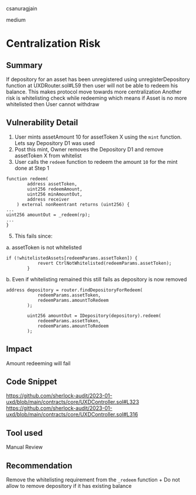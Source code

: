 csanuragjain

medium

# Centralization Risk

## Summary
If depository for an asset has been unregistered using unregisterDepository function at UXDRouter.sol#L59 then user will not be able to redeem his balance. This makes protocol move towards more centralization
Another risk is whitelisting check while redeeming which means if Asset is no more whitelisted then User cannot withdraw

## Vulnerability Detail
1. User mints assetAmount 10 for assetToken X using the `mint` function. Lets say Depository D1 was used
2. Post this mint, Owner removes the Depository D1 and remove assetToken X from whitelist
3. User calls the `redeem` function to redeem the amount `10` for the mint done at Step 1

```solidity
function redeem(
        address assetToken,
        uint256 redeemAmount,
        uint256 minAmountOut,
        address receiver
    ) external nonReentrant returns (uint256) {
...
uint256 amountOut = _redeem(rp);
...
}
```

5. This fails since:

a. assetToken is not whitelisted

```solidity
if (!whitelistedAssets[redeemParams.assetToken]) {
            revert CtrlNotWhitelisted(redeemParams.assetToken);
        }
```

b. Even if whitelisting remained this still fails as depository is now removed

```solidity
address depository = router.findDepositoryForRedeem(
            redeemParams.assetToken,
            redeemParams.amountToRedeem
        );

        uint256 amountOut = IDepository(depository).redeem(
            redeemParams.assetToken, 
            redeemParams.amountToRedeem
        );
```

## Impact
Amount redeeming will fail

## Code Snippet
https://github.com/sherlock-audit/2023-01-uxd/blob/main/contracts/core/UXDController.sol#L323
https://github.com/sherlock-audit/2023-01-uxd/blob/main/contracts/core/UXDController.sol#L316

## Tool used
Manual Review

## Recommendation
Remove the whitelisting requirement from the `_redeem` function
+
Do not allow to remove depository if it has existing balance